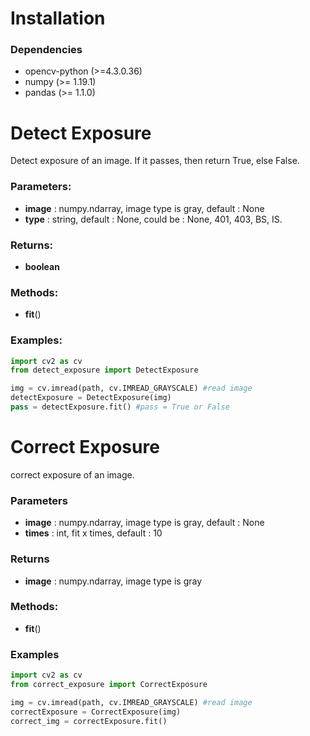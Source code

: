 # Installation
### Dependencies
 - opencv-python (>=4.3.0.36)
 - numpy (>= 1.19.1)
 - pandas (>= 1.1.0)
# Detect Exposure
Detect exposure of an image. If it passes, then return True, else False.

### Parameters:
- __image__ : numpy.ndarray, image type is gray, default : None
- __type__ : string, default : None, could be : None, 401, 403, BS, IS.
### Returns:
- __boolean__

### Methods:
- __fit__()

### Examples:

```python
import cv2 as cv
from detect_exposure import DetectExposure

img = cv.imread(path, cv.IMREAD_GRAYSCALE) #read image
detectExposure = DetectExposure(img)
pass = detectExposure.fit() #pass = True or False
```

# Correct Exposure
correct exposure of an image.

### Parameters
- __image__ : numpy.ndarray, image type is gray, default : None
- __times__ : int, fit x times, default : 10

### Returns
- __image__ : numpy.ndarray, image type is gray

### Methods:
- __fit__()

### Examples

```python
import cv2 as cv
from correct_exposure import CorrectExposure

img = cv.imread(path, cv.IMREAD_GRAYSCALE) #read image
correctExposure = CorrectExposure(img)
correct_img = correctExposure.fit()
```